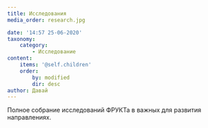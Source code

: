 ```yaml
---
title: Исследования
media_order: research.jpg

date: '14:57 25-06-2020'
taxonomy:
    category:
        - Исследование
content:
    items: '@self.children'
    order:
        by: modified
        dir: desc
author: Давай
---
```


Полное собрание исследований ФРУКТа в важных для развития направлениях.
